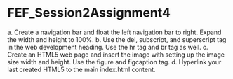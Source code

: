 # FEF_Session2Assignment4

 a. Create a navigation bar and float the left navigation bar to right. Expand the width and height to 100%.
b. Use the del, subscript, and superscript tag in the web development heading. Use the hr tag and br tag as well.
c. Create an HTML5 web page and insert the image with setting up the image size width and height. Use the figure and figcaption tag.
d. Hyperlink your last created HTML5 to the main index.html content.
